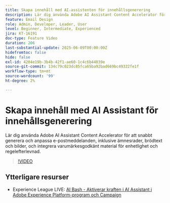 ```yaml
---
title: Skapa innehåll med AI-assistenten för innehållsgenerering
description: Lär dig använda Adobe AI Assistant Content Accelerator för att snabbt generera och anpassa e-postmeddelanden, inklusive ämnesrader, brödtext och bilder, och integrera varumärkesgodkänt material för enhetlighet och regelefterlevnad.
feature: Email Design
role: Admin, Developer, Leader, User
level: Beginner, Intermediate, Experienced
jira: KT-16191
doc-type: Feature Video
duration: 206
last-substantial-update: 2025-06-09T00:00:00Z
hidefromtoc: false
hide: false
exl-id: 4204e19b-3b4b-42f1-ae60-1c4c6b44039e
source-git-commit: 134c79c023dc85fca65ba92bad669bc49322fe1f
workflow-type: tm+mt
source-wordcount: '99'
ht-degree: 2%

---
```


# Skapa innehåll med AI Assistant för innehållsgenerering

Lär dig använda Adobe AI Assistant Content Accelerator för att snabbt generera och anpassa e-postmeddelanden, inklusive ämnesrader, brödtext och bilder, och integrera varumärkesgodkänt material för enhetlighet och regelefterlevnad.

>[!VIDEO](https://video.tv.adobe.com/v/3463768/?learn=on&enablevpops&captions=swe)

## Ytterligare resurser

* Experience League LIVE: [AI Bash - Aktiverar kraften i AI Assistant i Adobe Experience Platform-program och Campaign](https://experienceleague.adobe.com/sv/docs/events/experience-league-live-recordings/episodes/exl-live-episode-09-26-24)
